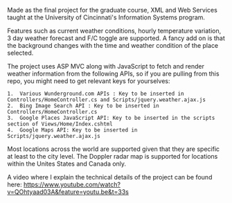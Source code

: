 Made as the final project for the graduate course, XML and Web Services taught at the University of Cincinnati's Information Systems program.

Features such as current weather conditions, hourly temperature variation, 3 day weather forecast and F/C toggle are supported. A fancy add on is that the background changes with the time and weather condition of the place selected.

The project uses ASP MVC along with JavaScript to fetch and render weather information from the following APIs, so if you are pulling from this repo, you might need to get relevant keys for yourselves:

	1.	Various Wunderground.com APIs : Key to be inserted in Controllers/HomeController.cs and Scripts/jquery.weather.ajax.js
	2.	Bing Image Search API : Key to be inserted in Controllers/HomeController.cs
	3.	Google Places JavaScript API: Key to be inserted in the scripts section of Views/Home/Index.cshtml
	4.	Google Maps API: Key to be inserted in Scripts/jquery.weather.ajax.js
	
Most locations across the world are supported given that they are specific at least to the city level. The Doppler radar map is supported for locations within the Unites States and Canada only.

A video where I explain the technical details of the project can be found here: https://www.youtube.com/watch?v=QOhtyaad03A&feature=youtu.be&t=33s